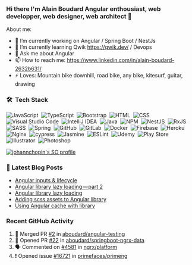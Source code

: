### Hi there I'm Alain Boudard Angular enthousiast, web developper, web designer, web architect 👋

About me:

- 🔭 I’m currently working on Angular / Spring Boot / NestJs
- 🌱 I’m currently learning Qwik https://qwik.dev/ / Devops
- 💬 Ask me about Angular
- 📫 How to reach me: https://www.linkedin.com/in/alain-boudard-2632b631/
- ⚡ Loves: Mountain bike downhill, road bike, any bike, kitesurf, guitar, drawing

### 🛠 &nbsp;Tech Stack

![JavaScript](https://img.shields.io/badge/-JavaScript-%23EEEEEE?style=flat&logo=javascript)&nbsp;
![TypeScript](https://img.shields.io/badge/typescript-%23EEEEEE.svg?style=flat&logo=typescript&logoColor=007ACC)&nbsp;
![Bootstrap](https://img.shields.io/badge/-Bootstrap-%23EEEEEE?style=flat&logo=bootstrap&logoColor=563D7C)&nbsp;
![HTML](https://img.shields.io/badge/-HTML-%23EEEEEE?style=flat&logo=HTML5)&nbsp;
![CSS](https://img.shields.io/badge/-CSS-%23EEEEEE?style=flat&logo=CSS3&logoColor=1572B6)&nbsp;
![Visual Studio Code](https://img.shields.io/badge/-Visual%20Studio%20Code-%23EEEEEE?style=flat&logo=visual-studio-code&logoColor=007ACC)&nbsp;
![IntelliJ IDEA](https://img.shields.io/badge/IntelliJIDEA-%23EEEEEE.svg?style=flat&logo=intellij-idea&logoColor=000000)&nbsp;
![Java](https://img.shields.io/badge/java-%23EEEEEE.svg?style=flat&logo=java&logoColor=ed8b00)&nbsp;
![NPM](https://img.shields.io/badge/NPM-%23EEEEEE.svg?style=flat&logo=npm&logoColor=white)&nbsp;
![NestJS](https://img.shields.io/badge/nestjs-%23EEEEEE.svg?style=flat&logo=nestjs&logoColor=E0234E)&nbsp;
![RxJS](https://img.shields.io/badge/rxjs-%23EEEEEE.svg?style=flat&logo=reactivex&logoColor=B7178C)&nbsp;
![SASS](https://img.shields.io/badge/SASS-%23EEEEEE.svg?style=flat&logo=SASS&logoColor=hotpink)&nbsp;
![Spring](https://img.shields.io/badge/spring-%23EEEEEE.svg?style=flat&logo=spring&logoColor=6DB33F)&nbsp;
![GitHub](https://img.shields.io/badge/github-%23EEEEEE.svg?style=flat&logo=github&logoColor=000000)&nbsp;
![GitLab](https://img.shields.io/badge/gitlab-%23EEEEEE.svg?style=flat&logo=gitlab&logoColor=white)&nbsp;
![Docker](https://img.shields.io/badge/docker-%23EEEEEE.svg?style=flat&logo=docker&logoColor=0db7ed)&nbsp;
![Firebase](https://img.shields.io/badge/firebase-%23EEEEEE.svg?style=flat&logo=firebase)&nbsp;
![Heroku](https://img.shields.io/badge/heroku-%23EEEEEE.svg?style=flat&logo=heroku&logoColor=430098)&nbsp;
![Nginx](https://img.shields.io/badge/nginx-%23EEEEEE.svg?style=flat&logo=nginx&logoColor=009639)&nbsp;
![cypress](https://img.shields.io/badge/-cypress-%23EEEEEE?style=flat&logo=cypress&logoColor=058a5e)&nbsp;
![Jasmine](https://img.shields.io/badge/-Jasmine-%23EEEEEE?style=flat&logo=Jasmine&logoColor=8A4182)&nbsp;
![ESLint](https://img.shields.io/badge/ESLint-%23EEEEEE?style=flat&logo=eslint&logoColor=4B3263)&nbsp;
![Udemy](https://img.shields.io/badge/Udemy-%23EEEEEE?style=flat&logo=Udemy&logoColor=A435F0)&nbsp;
![Play Store](https://img.shields.io/badge/Google_Play-%23EEEEEE?style=flat&logo=google-play&logoColor=39bfeb)&nbsp;
![Illustrator](https://img.shields.io/badge/adobeillustrator-%23EEEEEE.svg?style=flat&logo=adobeillustrator&logoColor=FF9A00)&nbsp;
![Photoshop](https://img.shields.io/badge/adobephotoshop-%23EEEEEE.svg?style=flat&logo=adobephotoshop&logoColor=31A8FF)&nbsp;

[![johannchopin's SO profile](https://stackoverflow-readme-profile.johannchopin.fr/profile/1903940)](https://stackoverflow.com/users/1903940/alain-boudard)

### 📕 Latest Blog Posts

<!-- BLOG-POST-LIST:START -->
- [Angular inputs &amp; lifecycle](https://coco-boudard.medium.com/angular-inputs-lifecycle-3f12f1d04025?source=rss-8b3c3c9ad7a2------2)
- [Angular library lazy loading — part 2](https://coco-boudard.medium.com/angular-library-lazy-loading-part-2-f26f6d4d2748?source=rss-8b3c3c9ad7a2------2)
- [Angular library lazy loading](https://coco-boudard.medium.com/angular-library-lazy-loading-897b3064e479?source=rss-8b3c3c9ad7a2------2)
- [Adding scss assets to Angular library](https://coco-boudard.medium.com/adding-scss-assets-to-angular-library-33a9ed0654fa?source=rss-8b3c3c9ad7a2------2)
- [Using Angular cache with library](https://coco-boudard.medium.com/using-angular-cache-with-library-1744e5b8627b?source=rss-8b3c3c9ad7a2------2)
<!-- BLOG-POST-LIST:END -->

### Recent GitHub Activity

<!--START_SECTION:activity-->
1. 🎉 Merged PR [#2](https://github.com/aboudard/angular-testing/pull/2) in [aboudard/angular-testing](https://github.com/aboudard/angular-testing)
2. 💪 Opened PR [#22](https://github.com/aboudard/springboot-ngrx-data/pull/22) in [aboudard/springboot-ngrx-data](https://github.com/aboudard/springboot-ngrx-data)
3. 🗣 Commented on [#4581](https://github.com/ngrx/platform/issues/4581#issuecomment-2469044898) in [ngrx/platform](https://github.com/ngrx/platform)
4. ❗ Opened issue [#16721](https://github.com/primefaces/primeng/issues/16721) in [primefaces/primeng](https://github.com/primefaces/primeng)
<!--END_SECTION:activity-->

